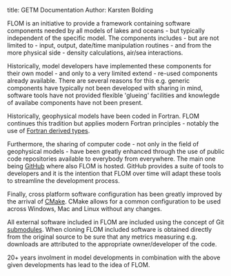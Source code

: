 title: GETM Documentation
Author: Karsten Bolding

FLOM is an initiative to provide a framework containing software components
needed by all models of lakes and oceans - but typically independent of the 
specific model. The components includes - but are not limited to - input,
output, date/time manipulation routines - and from the more physical side - 
density calculations, air/sea interactions.

Historically, model developers have implemented these components for their own
model - and only to a very limited extend - re-used components already
available. There are several reasons for this e.g. generic components
have typically not been developed with sharing in mind, software tools have not
provided flexible 'glueing' facilities and knowlegde of availabe components
have not been present.

Historically, geophysical models have been coded in Fortran. FLOM continues
this tradition but applies modern Fortran principles - notably the use
of [Fortran derived types](http://fortranwiki.org/fortran/show/Object-oriented+programming). 

Furthermore, the sharing of computer code - not only in the field of 
geophysical models - have been greatly enhanced through the use of public
code repositories available to everybody from everywhere. The main one being
[GitHub](https://github.com/) where also FLOM is hosted. GitHub provides
a suite of tools to developers and it is the intention that FLOM over time
will adapt these tools to streamline the development process. 

Finally, cross platform software configuration has been greatly improved
by the arrival of [CMake](https://cmake.org/). CMake allows for a common 
configuration to be used across Windows, Mac and Linux without any changes.

All external software included in FLOM are included using the concept of
Git [submodules](https://git-scm.com/book/en/v2/Git-Tools-Submodules). When
cloning FLOM included software is obtained directly from the original source
to be sure that any metrics measuring e.g. downloads are attributed to the
appropriate owner/developer of the code.

20+ years involment in model developments in combination with the above 
given developments has lead to the idea of FLOM.
